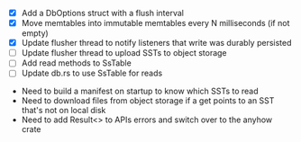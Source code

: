 - [x] Add a DbOptions struct with a flush interval
- [x] Move memtables into immutable memtables every N milliseconds (if not empty)
- [x] Update flusher thread to notify listeners that write was durably persisted
- [ ] Update flusher thread to upload SSTs to object storage
- [ ] Add read methods to SsTable
- [ ] Update db.rs to use SsTable for reads

- Need to build a manifest on startup to know which SSTs to read
- Need to download files from object storage if a get points to an SST that's not on local disk
- Need to add Result<> to APIs errors and switch over to the anyhow crate